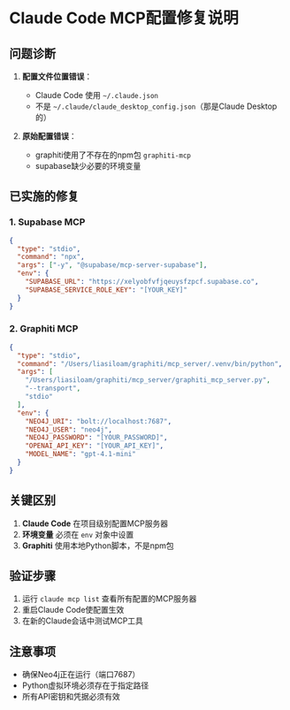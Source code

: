 # Claude Code MCP配置修复说明

## 问题诊断

1. **配置文件位置错误**：
   - Claude Code 使用 `~/.claude.json`
   - 不是 `~/.claude/claude_desktop_config.json`（那是Claude Desktop的）

2. **原始配置错误**：
   - graphiti使用了不存在的npm包 `graphiti-mcp`
   - supabase缺少必要的环境变量

## 已实施的修复

### 1. Supabase MCP
```json
{
  "type": "stdio",
  "command": "npx",
  "args": ["-y", "@supabase/mcp-server-supabase"],
  "env": {
    "SUPABASE_URL": "https://xelyobfvfjqeuysfzpcf.supabase.co",
    "SUPABASE_SERVICE_ROLE_KEY": "[YOUR_KEY]"
  }
}
```

### 2. Graphiti MCP
```json
{
  "type": "stdio",
  "command": "/Users/liasiloam/graphiti/mcp_server/.venv/bin/python",
  "args": [
    "/Users/liasiloam/graphiti/mcp_server/graphiti_mcp_server.py",
    "--transport",
    "stdio"
  ],
  "env": {
    "NEO4J_URI": "bolt://localhost:7687",
    "NEO4J_USER": "neo4j",
    "NEO4J_PASSWORD": "[YOUR_PASSWORD]",
    "OPENAI_API_KEY": "[YOUR_API_KEY]",
    "MODEL_NAME": "gpt-4.1-mini"
  }
}
```

## 关键区别

1. **Claude Code** 在项目级别配置MCP服务器
2. **环境变量** 必须在 `env` 对象中设置
3. **Graphiti** 使用本地Python脚本，不是npm包

## 验证步骤

1. 运行 `claude mcp list` 查看所有配置的MCP服务器
2. 重启Claude Code使配置生效
3. 在新的Claude会话中测试MCP工具

## 注意事项

- 确保Neo4j正在运行（端口7687）
- Python虚拟环境必须存在于指定路径
- 所有API密钥和凭据必须有效